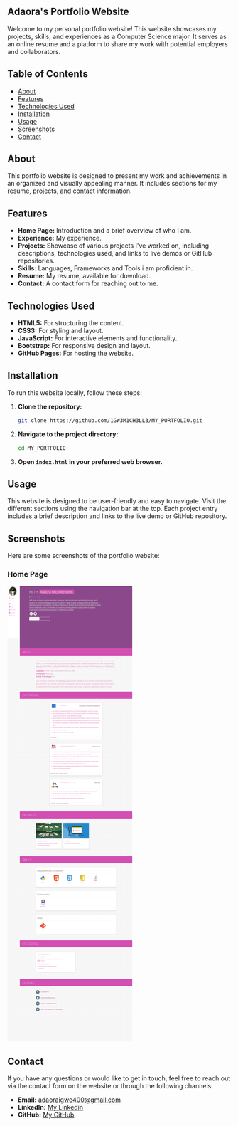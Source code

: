 ## Adaora's Portfolio Website

Welcome to my personal portfolio website! This website showcases my projects, skills, and experiences as a Computer Science major. It serves as an online resume and a platform to share my work with potential employers and collaborators.

## Table of Contents

- [About](#about)
- [Features](#features)
- [Technologies Used](#technologies-used)
- [Installation](#installation)
- [Usage](#usage)
- [Screenshots](#screenshots)
- [Contact](#contact)

## About

This portfolio website is designed to present my work and achievements in an organized and visually appealing manner. It includes sections for my resume, projects, and contact information.

## Features

- **Home Page:** Introduction and a brief overview of who I am.
- **Experience:** My experience.
- **Projects:** Showcase of various projects I've worked on, including descriptions, technologies used, and links to live demos or GitHub repositories.
- **Skills:** Languages, Frameworks and Tools i am proficient in.
- **Resume:** My resume, available for download.
- **Contact:** A contact form for reaching out to me.

## Technologies Used

- **HTML5:** For structuring the content.
- **CSS3:** For styling and layout.
- **JavaScript:** For interactive elements and functionality.
- **Bootstrap:** For responsive design and layout.
- **GitHub Pages:** For hosting the website.

## Installation

To run this website locally, follow these steps:

1. **Clone the repository:**
   ```bash
   git clone https://github.com/1GW3M1CH3LL3/MY_PORTFOLIO.git
   ```

2. **Navigate to the project directory:**
   ```bash
   cd MY_PORTFOLIO
   ```

3. **Open `index.html` in your preferred web browser.**

## Usage

This website is designed to be user-friendly and easy to navigate. Visit the different sections using the navigation bar at the top. Each project entry includes a brief description and links to the live demo or GitHub repository.

## Screenshots

Here are some screenshots of the portfolio website:

### Home Page
![Home Page](assets/img/portfolio.png)

## Contact

If you have any questions or would like to get in touch, feel free to reach out via the contact form on the website or through the following channels:

- **Email:** [adaoraigwe400@gmail.com](mailto:adaoraigwe400@gmail.com)
- **LinkedIn:** [My Linkedin](https://www.linkedin.com/in/adaoraigwe/)
- **GitHub:** [My GitHub](https://github.com/1GW3M1CH3LL3)

